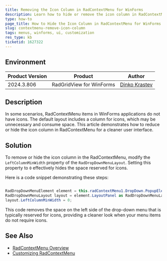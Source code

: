 ```yaml
---
title: Removing the Icon Column in RadContextMenu for WinForms
description: Learn how to hide or remove the icon column in RadContextMenu when items do not have icons, for a cleaner UI in WinForms applications.
type: how-to
page_title: How to Hide the Icon Column in RadContextMenu for WinForms Applications
slug: contextmenu-remove-icon-column
tags: menus, winforms, ui, customization
res_type: kb
ticketid: 1627322
---
```


## Environment

|Product Version|Product|Author|
|----|----|----|
|2024.3.806|RadGridView for WinForms|[Dinko Krastev](https://www.telerik.com/blogs/author/dinko-krastev)|

## Description

In some scenarios, RadContextMenu items in WinForms applications do not have icons. The default layout includes a column for icons, which may be unnecessary and consume space. This article demonstrates how to reduce or hide the icon column in RadContextMenu for a cleaner user interface.

## Solution

To remove or hide the icon column in the RadContextMenu, modify the `LeftColumnMinWidth` property of the `RadDropDownMenuLayout`. Setting this property to `0` effectively hides the space reserved for icons. 

Here is a code snippet demonstrating these steps:

````C#

RadDropDownMenuElement element = this.radContextMenu1.DropDown.PopupElement as RadDropDownMenuElement;
RadDropDownMenuLayout layout = element.LayoutPanel as RadDropDownMenuLayout;
layout.LeftColumnMinWidth = 0;

````

This code removes the space on the left side of the drop-down menu that is typically reserved for icons, providing a cleaner look when your menu items do not require icons.

## See Also

- [RadContextMenu Overview](https://docs.telerik.com/devtools/winforms/controls/contextmenu/contextmenu)
- [Customizing RadContextMenu](https://docs.telerik.com/devtools/winforms/controls/contextmenu/customizing-contextmenu)
